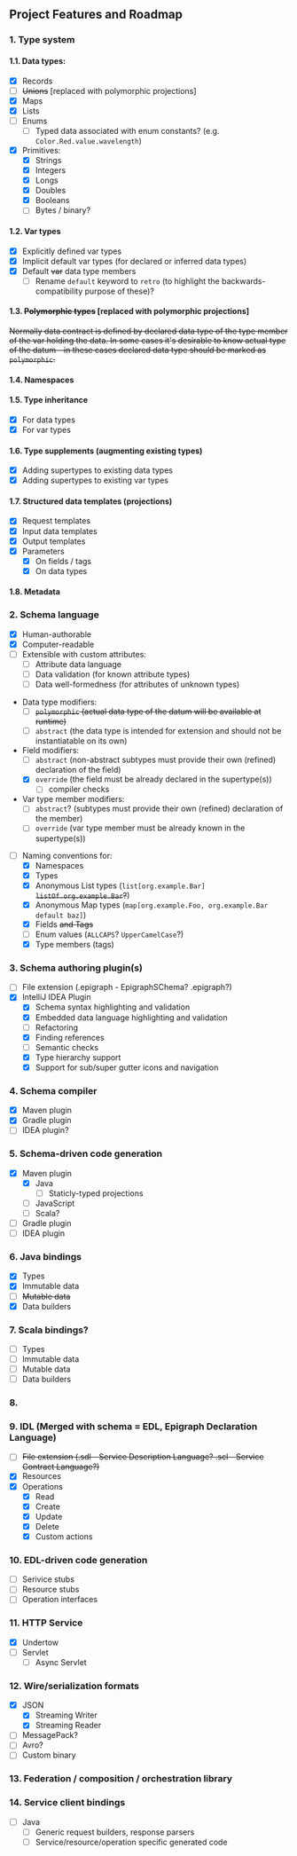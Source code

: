 ## Project Features and Roadmap

### 1. Type system

#### 1.1. Data types:
  * [x] Records
  * [ ] ~~Unions~~ [replaced with polymorphic projections]
  * [x] Maps
  * [x] Lists
  * [ ] Enums
    + [ ] Typed data associated with enum constants? (e.g. `Color.Red.value.wavelength`)
  * [x] Primitives:
    * [x] Strings
    * [x] Integers
    * [x] Longs
    * [x] Doubles
    * [x] Booleans
    * [ ] Bytes / binary?

#### 1.2. Var types
  * [x] Explicitly defined var types
  * [x] Implicit default var types (for declared or inferred data types)
  * [x] Default ~~var~~ data type members
    * [ ] Rename `default` keyword to `retro` (to highlight the backwards-compatibility purpose of these)?

#### 1.3. ~~Polymorphic types~~ [replaced with polymorphic projections]
  ~~Normally data contract is defined by declared data type of the type member of the var holding
  the data. In some cases it's desirable to know actual type of the datum - in these cases declared
  data type should be marked as `polymorphic`.~~

#### 1.4. Namespaces

#### 1.5. Type inheritance
  * [x] For data types
  * [x] For var types

#### 1.6. Type supplements (augmenting existing types)
  * [x] Adding supertypes to existing data types
  * [x] Adding supertypes to existing var types

#### 1.7. Structured data templates (projections)
  * [x] Request templates
  * [x] Input data templates
  * [x] Output templates
  * [x] Parameters
    * [x] On fields / tags
    * [x] On data types

#### 1.8. Metadata

### 2. Schema language
  * [x] Human-authorable
  * [x] Computer-readable
  * [ ] Extensible with custom attributes:
    + [ ] Attribute data language
    + [ ] Data validation (for known attribute types)
    + [ ] Data well-formedness (for attributes of unknown types)
  * Data type modifiers:
    + [ ] ~~`polymorphic` (actual data type of the datum will be available at runtime)~~
    + [ ] `abstract` (the data type is intended for extension and should not be instantiatable on its own)
  * Field modifiers:
    + [ ] `abstract` (non-abstract subtypes must provide their own (refined) declaration of the field)
    + [x] `override` (the field must be already declared in the supertype(s))
      + [ ] compiler checks
  * Var type member modifiers:
    + [ ] `abstract`? (subtypes must provide their own (refined) declaration of the member)
    + [ ] `override` (var type member must be already known in the supertype(s))
  * [ ] Naming conventions for:
    * [x] Namespaces
    * [x] Types
    * [x] Anonymous List types (`list[org.example.Bar]` ~~`listOf.org.example.Bar`?~~)
    * [x] Anonymous Map types (`map[org.example.Foo, org.example.Bar default baz]`)
    * [x] Fields ~~and Tags~~
    * [ ] Enum values (`ALLCAPS`? `UpperCamelCase`?)
    * [x] Type members (tags)

### 3. Schema authoring plugin(s)
  * [ ] File extension (.epigraph - EpigraphSChema? .epigraph?)
  * [x] IntelliJ IDEA Plugin
    * [x] Schema syntax highlighting and validation
    * [x] Embedded data language highlighting and validation
    * [ ] Refactoring
    * [x] Finding references
    * [ ] Semantic checks
    * [x] Type hierarchy support
    * [x] Support for sub/super gutter icons and navigation

### 4. Schema compiler
  * [x] Maven plugin
  * [x] Gradle plugin
  * [ ] IDEA plugin?

### 5. Schema-driven code generation
  * [x] Maven plugin
    * [x] Java
      * [ ] Staticly-typed projections 
    * [ ] JavaScript
    * [ ] Scala?
  * [ ] Gradle plugin
  * [ ] IDEA plugin

### 6. Java bindings
  * [x] Types
  * [x] Immutable data
  * [ ] ~~Mutable data~~
  * [x] Data builders

### 7. Scala bindings?
  * [ ] Types
  * [ ] Immutable data
  * [ ] Mutable data
  * [ ] Data builders

### 8.

### 9. IDL (Merged with schema = EDL, Epigraph Declaration Language)
  * [ ] ~~File extension (.sdl - Service Description Language? .scl - Service Contract Language?)~~
  * [x] Resources
  * [x] Operations
    * [x] Read
    * [x] Create
    * [x] Update
    * [x] Delete
    * [x] Custom actions

### 10. EDL-driven code generation
  * [ ] Serivice stubs
  * [ ] Resource stubs
  * [ ] Operation interfaces

### 11. HTTP Service
  * [x] Undertow
  * [ ] Servlet
    * [ ] Async Servlet

### 12. Wire/serialization formats
  * [x] JSON
    * [x] Streaming Writer
    * [x] Streaming Reader
  * [ ] MessagePack?
  * [ ] Avro?
  * [ ] Custom binary

### 13. Federation / composition / orchestration library


### 14. Service client bindings
  * [ ] Java
    * [ ] Generic request builders, response parsers
    * [ ] Service/resource/operation specific generated code

